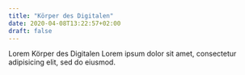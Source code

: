 ```yaml
---
title: "Körper des Digitalen"
date: 2020-04-08T13:22:57+02:00
draft: false
---
```


Lorem Körper des Digitalen Lorem ipsum dolor sit amet, consectetur adipisicing elit, sed do eiusmod.